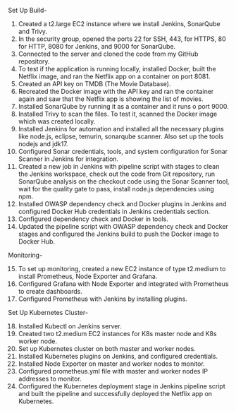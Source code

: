 Set Up Build-

1.	Created a t2.large EC2 instance where we install Jenkins, SonarQube and Trivy.
2.	In the security group, opened the ports 22 for SSH, 443, for HTTPS, 80 for HTTP, 8080 for Jenkins, and 9000 for SonarQube.
3.	Connected to the server and cloned the code from my GitHub repository.
4.	To test if the application is running locally, installed Docker, built the Netflix image, and ran the Netflix app on a container on port 8081.
5.	Created an API key on TMDB (The Movie Database).
6.	Recreated the Docker image with the API key and ran the container again and saw that the Netflix app is showing the list of movies.
7.	Installed SonarQube by running it as a container and it runs o port 9000.
8.	Installed Trivy to scan the files. To test it, scanned the Docker image which was created locally.
9.	Installed Jenkins for automation and installed all the necessary plugins like node.js, eclipse, temurin, sonarqube scanner. Also set up the tools nodejs and jdk17.
10.	Configured Sonar credentials, tools, and system configuration for Sonar Scanner in Jenkins for integration.
11.	Created a new job in Jenkins with pipeline script with stages to clean the Jenkins workspace, check out the code from Git repository, run SonarQube analysis on the checkout code using the Sonar Scanner tool, wait for the quality gate to pass, install node.js dependencies using npm.
12.	Installed OWASP dependency check and Docker plugins in Jenkins and configured Docker Hub credentials in Jenkins credentials section.
13.	Configured dependency check and Docker in tools.
14.	Updated the pipeline script with OWASP dependency check and Docker stages and configured the Jenkins build to push the Docker image to Docker Hub.

Monitoring-

15.	To set up monitoring, created a new EC2 instance of type t2.medium to install Prometheus, Node Exporter and Grafana.
16.	Configured Grafana with Node Exporter and integrated with Prometheus to create dashboards.
17.	Configured Prometheus with Jenkins by installing plugins.

Set Up Kubernetes Cluster-

18.	Installed Kubectl on Jenkins server.
19.	Created two t2.medium EC2 instances for K8s master node and K8s worker node.
20.	Set up Kubernetes cluster on both master and worker nodes.
21.	Installed Kubernetes plugins on Jenkins, and configured credentials.
22.	Installed Node Exporter on master and worker nodes to monitor.
23.	Configured prometheus.yml file with master and worker nodes IP addresses to monitor.
24.	Configured the Kubernetes deployment stage in Jenkins pipeline script and built the pipeline and successfully deployed the Netflix app on Kubernetes.
